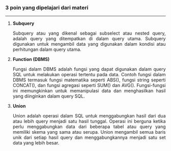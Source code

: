 ### 3 poin yang dipelajari dari materi
---

1. <div align="justify"><strong>Subquery</strong><p>Subquery atau yang dikenal sebagai subselect atau nested query, adalah query yang ditempatkan di dalam query utama. Subquery digunakan untuk mengambil data yang digunakan dalam kondisi atau perhitungan dalam query utama. </p> </div>

2. <div align="justify"><strong>Function (DBMS)</strong><p>Fungsi dalam DBMS adalah fungsi yang dapat digunakan dalam query SQL untuk melakukan operasi tertentu pada data. Contoh fungsi dalam DBMS termasuk fungsi matematika seperti ABS(), fungsi string seperti CONCAT(), dan fungsi agregasi seperti SUM() dan AVG(). Fungsi-fungsi ini memungkinkan untuk memanipulasi data dan menghasilkan hasil yang diinginkan dalam query SQL.</p>
</div>

3. <div align="justify"><strong>Union</strong><p>Union adalah operasi dalam SQL untuk menggabungkan hasil dari dua atau lebih query menjadi satu hasil tunggal. Operasi ini berguna ketika perlu menggabungkan data dari beberapa tabel atau query yang memiliki skema yang sama atau serupa. Union mengambil semua baris unik dari setiap hasil query dan menggabungkannya menjadi satu set data yang lebih besar.
</p>
</div>